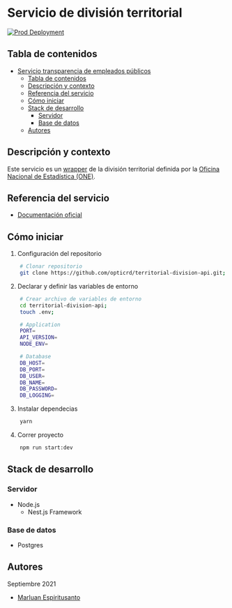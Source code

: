 # Servicio de división territorial

[![Prod Deployment](https://github.com/opticrd/transparency-api/actions/workflows/prod-cd.yml/badge.svg)](https://github.com/opticrd/transparency-api/actions/workflows/prod-cd.yml)

## Tabla de contenidos

- [Servicio transparencia de empleados públicos ](#servicio-transparencia-de-empleados-públicos)
  - [Tabla de contenidos](#tabla-de-contenidos)
  - [Descripción y contexto](#descripción-y-contexto)
  - [Referencia del servicio](#referencia-del-servicio)
  - [Cómo iniciar](#cómo-iniciar)
  - [Stack de desarrollo](#stack-de-desarrollo)
    - [Servidor](#servidor)
    - [Base de datos](#base-de-datos)
  - [Autores](#autores)

## Descripción y contexto

Este servicio es un [wrapper](https://es.quora.com/Qu%C3%A9-es-exactamente-un-wrapper-API-Y-en-qu%C3%A9-se-diferencia-de-solo-una-API) de la división territorial definida por la [Oficina Nacional de Estadística (ONE)](https://www.one.gob.do/publicaciones/2021/division-territorial-2020/).

## Referencia del servicio

- [Documentación oficial](https://developers.digital.gob.do)

## Cómo iniciar

1. Configuración del repositorio

```sh
    # Clonar repositorio
    git clone https://github.com/opticrd/territorial-division-api.git;
```

2. Declarar y definir las variables de entorno

```sh
    # Crear archivo de variables de entorno
    cd territorial-division-api;
    touch .env;
```

```sh
    # Application
    PORT=
    API_VERSION=
    NODE_ENV=

    # Database
    DB_HOST=
    DB_PORT=
    DB_USER=
    DB_NAME=
    DB_PASSWORD=
    DB_LOGGING=
```

3. Instalar dependecias

```sh
    yarn
```

4. Correr proyecto

```sh
    npm run start:dev
```

## Stack de desarrollo

### Servidor

- Node.js
  - Nest.js Framework

### Base de datos

- Postgres

## Autores

Septiembre 2021

- [Marluan Espiritusanto](https://github.com/marluanespiritusanto)
